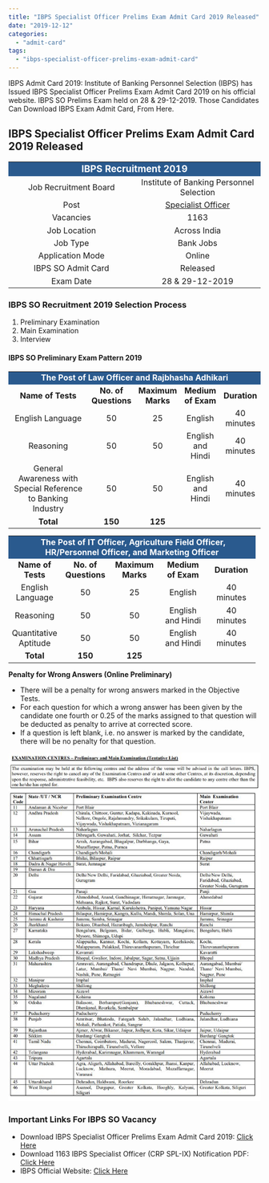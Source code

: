 ```yaml
---
title: "IBPS Specialist Officer Prelims Exam Admit Card 2019 Released"
date: "2019-12-12"
categories: 
  - "admit-card"
tags: 
  - "ibps-specialist-officer-prelims-exam-admit-card"
---
```


IBPS Admit Card 2019: Institute of Banking Personnel Selection (IBPS) has Issued IBPS Specialist Officer Prelims Exam Admit Card 2019 on his official website. IBPS SO Prelims Exam held on 28 & 29-12-2019. Those Candidates Can Download IBPS Exam Admit Card, From Here.

## **IBPS Specialist Officer Prelims Exam Admit Card 2019 Released**

<table style="border-collapse: collapse; width: 100%;"><tbody><tr><td style="width: 50%; background-color: #2a5a8e; text-align: center;" colspan="2"><span style="font-size: 14pt;"><strong><span style="color: #ffffff;">IBPS Recruitment 2019</span></strong></span></td></tr><tr><td style="width: 50%; text-align: center;"><span style="font-size: 12pt;">Job Recruitment Board</span></td><td style="width: 50%; text-align: center;"><span style="font-size: 12pt;">Institute of Banking Personnel Selection</span></td></tr><tr><td style="width: 50%; text-align: center;"><span style="font-size: 12pt;">Post</span></td><td style="width: 50%; text-align: center;"><a href="https://freegovtjobalert.in/ibps-so-recruitment/" target="_blank" rel="noopener noreferrer"><span style="font-size: 12pt;">Specialist Officer</span></a></td></tr><tr><td style="width: 50%; text-align: center;"><span style="font-size: 12pt;">Vacancies</span></td><td style="width: 50%; text-align: center;"><span style="font-size: 12pt;">1163</span></td></tr><tr><td style="width: 50%; text-align: center;"><span style="font-size: 12pt;">Job Location</span></td><td style="width: 50%; text-align: center;"><span style="font-size: 12pt;">Across India</span></td></tr><tr><td style="width: 50%; text-align: center;"><span style="font-size: 12pt;">Job Type</span></td><td style="width: 50%; text-align: center;"><span style="font-size: 12pt;">Bank Jobs</span></td></tr><tr><td style="width: 50%; text-align: center;"><span style="font-size: 12pt;">Application Mode</span></td><td style="width: 50%; text-align: center;"><span style="font-size: 12pt;">Online</span></td></tr><tr><td style="width: 50%; text-align: center;"><span style="font-size: 12pt;">IBPS SO Admit Card</span></td><td style="width: 50%; text-align: center;"><span style="font-size: 12pt;">Released</span></td></tr><tr><td style="width: 50%; text-align: center;"><span style="font-size: 12pt;">Exam Date</span></td><td style="width: 50%; text-align: center;"><span style="font-size: 12pt;">28 &amp; 29-12-2019</span></td></tr></tbody></table>

### **IBPS SO Recruitment 2019 Selection Process**

1. Preliminary Examination
2. Main Examination
3. Interview

#### **IBPS SO Preliminary Exam Pattern 2019**

<table style="border-collapse: collapse; width: 100%;"><tbody><tr><td style="width: 100%; background-color: #2a5a8e; text-align: center;" colspan="5"><strong><span style="font-size: 12pt; color: #ffffff;">The Post of Law Officer and Rajbhasha Adhikari</span></strong></td></tr><tr><td style="width: 43.4582%; text-align: center;"><strong><span style="font-size: 12pt;">Name of Tests</span></strong></td><td style="width: 14.163%; text-align: center;"><strong><span style="font-size: 12pt;">No. of</span></strong> <strong><span style="font-size: 12pt;">Questions</span></strong></td><td style="width: 14.273%; text-align: center;"><strong><span style="font-size: 12pt;">Maximum</span></strong> <strong><span style="font-size: 12pt;">Marks</span></strong></td><td style="width: 16.0353%; text-align: center;"><strong><span style="font-size: 12pt;">Medium of Exam</span></strong></td><td style="width: 12.0705%; text-align: center;"><strong><span style="font-size: 12pt;">Duration</span></strong></td></tr><tr><td style="width: 43.4582%; text-align: center;"><span style="font-size: 12pt;">English Language</span></td><td style="width: 14.163%; text-align: center;"><span style="font-size: 12pt;">50</span></td><td style="width: 14.273%; text-align: center;"><span style="font-size: 12pt;">25</span></td><td style="width: 16.0353%; text-align: center;"><span style="font-size: 12pt;">English</span></td><td style="width: 12.0705%; text-align: center;"><span style="font-size: 12pt;">40 minutes</span></td></tr><tr><td style="width: 43.4582%; text-align: center;"><span style="font-size: 12pt;">Reasoning</span></td><td style="width: 14.163%; text-align: center;"><span style="font-size: 12pt;">50</span></td><td style="width: 14.273%; text-align: center;"><span style="font-size: 12pt;">50</span></td><td style="width: 16.0353%; text-align: center;"><span style="font-size: 12pt;">English and Hindi</span></td><td style="width: 12.0705%; text-align: center;"><span style="font-size: 12pt;">40 minutes</span></td></tr><tr><td style="width: 43.4582%; text-align: center;"><span style="font-size: 12pt;">General Awareness with Special </span><span style="font-size: 12pt;">Reference to Banking Industry</span></td><td style="width: 14.163%; text-align: center;"><span style="font-size: 12pt;">50</span></td><td style="width: 14.273%; text-align: center;"><span style="font-size: 12pt;">50</span></td><td style="width: 16.0353%; text-align: center;"><span style="font-size: 12pt;">English and Hindi</span></td><td style="width: 12.0705%; text-align: center;"><span style="font-size: 12pt;">40 minutes</span></td></tr><tr><td style="width: 43.4582%; text-align: center;"><strong><span style="font-size: 12pt;">Total</span></strong></td><td style="width: 14.163%; text-align: center;"><strong><span style="font-size: 12pt;">150</span></strong></td><td style="width: 14.273%; text-align: center;"><strong><span style="font-size: 12pt;">125</span></strong></td><td style="width: 16.0353%; text-align: center;"></td><td style="width: 12.0705%; text-align: center;"></td></tr></tbody></table>

<table style="border-collapse: collapse; width: 98%;"><tbody><tr><td style="width: 100%; background-color: #2a5a8e; text-align: center;" colspan="5"><strong><span style="font-size: 12pt; color: #ffffff;">&nbsp;The Post of IT Officer, Agriculture Field Officer, HR/Personnel Officer, and Marketing Officer</span></strong></td></tr><tr><td style="width: 20%; text-align: center;"><strong><span style="font-size: 12pt;">Name of Tests</span></strong></td><td style="width: 20%; text-align: center;"><strong><span style="font-size: 12pt;">No. of</span></strong> <strong><span style="font-size: 12pt;">Questions</span></strong></td><td style="width: 20%; text-align: center;"><strong><span style="font-size: 12pt;">Maximum</span></strong> <strong><span style="font-size: 12pt;">Marks</span></strong></td><td style="width: 20%; text-align: center;"><strong><span style="font-size: 12pt;">Medium of Exam</span></strong></td><td style="width: 20%; text-align: center;"><strong><span style="font-size: 12pt;">Duration</span></strong></td></tr><tr><td style="width: 20%; text-align: center;"><span style="font-size: 12pt;">English Language</span></td><td style="width: 20%; text-align: center;"><span style="font-size: 12pt;">50</span></td><td style="width: 20%; text-align: center;"><span style="font-size: 12pt;">25</span></td><td style="width: 20%; text-align: center;"><span style="font-size: 12pt;">English</span></td><td style="width: 20%; text-align: center;"><span style="font-size: 12pt;">40 minutes</span></td></tr><tr><td style="width: 20%; text-align: center;"><span style="font-size: 12pt;">Reasoning</span></td><td style="width: 20%; text-align: center;"><span style="font-size: 12pt;">50</span></td><td style="width: 20%; text-align: center;"><span style="font-size: 12pt;">50</span></td><td style="width: 20%; text-align: center;"><span style="font-size: 12pt;">English and Hindi</span></td><td style="width: 20%; text-align: center;"><span style="font-size: 12pt;">40 minutes</span></td></tr><tr><td style="width: 20%; text-align: center;"><span style="font-size: 12pt;">Quantitative Aptitude</span></td><td style="width: 20%; text-align: center;"><span style="font-size: 12pt;">50</span></td><td style="width: 20%; text-align: center;"><span style="font-size: 12pt;">50</span></td><td style="width: 20%; text-align: center;"><span style="font-size: 12pt;">English and Hindi</span></td><td style="width: 20%; text-align: center;"><span style="font-size: 12pt;">40 minutes</span></td></tr><tr><td style="width: 20%; text-align: center;"><strong><span style="font-size: 12pt;">Total</span></strong></td><td style="width: 20%; text-align: center;"><strong><span style="font-size: 12pt;">150</span></strong></td><td style="width: 20%; text-align: center;"><strong><span style="font-size: 12pt;">125</span></strong></td><td style="width: 20%; text-align: center;"></td><td style="width: 20%; text-align: center;"></td></tr></tbody></table>

**Penalty for Wrong Answers (Online Preliminary)**

- There will be a penalty for wrong answers marked in the Objective Tests.
- For each question for which a wrong answer has been given by the candidate one fourth or 0.25 of the marks assigned to that question will be deducted as penalty to arrive at corrected score.
- If a question is left blank, i.e. no answer is marked by the candidate, there will be no penalty for that question.

![IBPS SO Exam Pattern](images/IBPS-SO-Exam-Center.jpg)

### **Important Links For IBPS SO Vacancy**

- Download IBPS Specialist Officer Prelims Exam Admit Card 2019: [Click Here](https://ibpsonline.ibps.in/crpspl9nov19/clopea_dec19/login.php?appid=dae096f12c88e504161ef81468eaa017)
- Download 1163 IBPS Specialist Officer (CRP SPL-IX) Notification PDF: [Click Here](https://www.ibps.in/wp-content/uploads/CRP_SPL_IX_ADVT.pdf)
- IBPS Official Website: [Click Here](https://www.ibps.in/)
